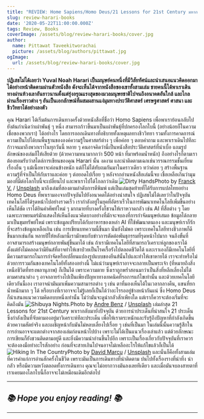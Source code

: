 ```yaml
---
title: "REVIEW: Home Sapiens/Homo Deus/21 Lessons for 21st Century มหากาพย์การเดินทางของมนุษย์"
slug: review-harari-books
date: '2020-05-22T11:00:00.000Z'
tags: Review, Books
coverImage: /assets/blog/review-harari-books/cover.jpg
author:
  name: Pittawat Taveekitworachai
  picture: /assets/blog/authors/pittawat.jpg
ogImage:
  url: /assets/blog/review-harari-books/cover.jpg
---
```


**ปฏิเสธไม่ได้เลยว่า Yuval Noah Harari เป็นมนุษย์คนหนึ่งที่มีวิสัยทัศน์และนำเสนอแนวคิดออกมาได้อย่างหน้าติดตามผ่านตัวหนังสือ ดังจะเห็นได้จากหนังสือของเขาทั้งสามเล่ม ชายคนนี้ได้พาเราเดินทางผ่านห้วงเลาอันยาวนานตั้งแต่รุ่งอรุณแรงสุดของมวลมนุษยชาติไปจนถึงอนาคตอันใกล้ และไกลผ่านเรื่องราวต่าง ๆ อันเป็นเอกลักษณ์ที่ผสมผสานแง่มุมทางประวัติศาสตร์ เศรษฐศาสตร์ ศาสนา และชีววิทยาได้อย่างลงตัว**

คุณ Harari ได้เริ่มต้นการเดินทางครั้งด้วยหนังสือที่ชื่อว่า Homo Sapiens เพื่อพาเราย้อนกลับไปยังต้นกำเนิดว่าเผ่าพันธุ์ ๆ หนึ่ง สามารถก้าวขึ้นมาเป็นเผ่าพันธุ์ที่ปกครองโลกใบนี้ (อย่างน้อยก็ในความเชื่อของพวกเรา) ได้อย่างไร โดยการออกเดินทางที่อธิบายทั้งเหตุผลทางชีววิทยา รวมทั้งการคาดการณ์ความเป็นไปได้บนพื้นฐานขององค์ความรู้ในศาสตร์ต่าง ๆ เพื่อค่อย ๆ ตอบคำถาม และพาเราเดินไปทีละก้าวจนมาถึงพวกเราในทุกวันนี้ หลาย ๆ คนอาจคิดว่านี่เป็นหนังสือประวัติศาสตร์ที่น่าเบื่อ แถมรูปลักษณ์ของเล่มก็ให้เสียด้วย (ด้วยความหนามากกว่า 500 หน้า ที่มาพร้อมน้ำหนัก) ถึงอย่างไรก็ตามเราต้องยอมรับว่าสไตล์การเขียนของคุณ Harari นั้น งดงาม และน่าติดตามเฉกเช่นวรรณกรรมชั้นเยี่ยมเรื่องอื่น ๆ แม้เนื้อหาจะค่อนข้างหนัก แต่ก็ไม่ได้ทับถมกันมาในคราวเดียว ทว่าค่อย ๆ สร้างพื้นฐานความรู้ที่จำเป็นให้กับเราและค่อย ๆ ต่อยอดไปเรื่อย ๆ หลังจากอ่านหนังสือเล่มนี้จบ เชื่อเหลือเกินว่ามุมมองที่มีต่อโลกใบนี้จะเปลี่ยนไป และพาเราไปได้ไกลกว่าเดิม
![Dirty Hands](https://images.unsplash.com/photo-1531746790731-6c087fecd65a?ixlib=rb-1.2.1&amp;q=80&amp;fm=jpg&amp;crop=entropy&amp;cs=tinysrgb&amp;w=2000&amp;fit=max&amp;ixid=eyJhcHBfaWQiOjExNzczfQ)Photo by [Franck V.](https://unsplash.com/@franckinjapan?utm_source=ghost&utm_medium=referral&utm_campaign=api-credit) / [Unsplash](https://unsplash.com/?utm_source=ghost&utm_medium=referral&utm_campaign=api-credit)
มาถึงเล่มที่สองตามลำดับการตีพิมพ์ แต่เป็นเล่มสุดท้ายที่ได้รับการแปลไทยอย่าง Homo Deus ที่พาเรามองจากปัจจุบันไปยังอนาคตได้อย่างน่าสนใจ ปฏิเสธไม่ได้เลยว่าในปัจจุบันเทคโนโลยีได้รุดหน้าไปอย่างรวดเร็ว เรากำลังอยู่ในยุคที่อัตราเร็วในการพัฒนาเทคโนโลยีเพิ่มขึ้นอย่างเห็นได้ชัด เราได้ยินคำศัพท์ใหม่ ๆ มากมายที่บางครั้งก็ชวนให้เราหวาดกลัว เช่น AI ที่สื่อต่าง ๆ โดยเฉพาะภาพยนตร์มักแสดงให้เห็นถึงแนวคิดบางอย่างที่มักจะจบลงที่การกำจัดมนุษย์เสมอ ข้อมูลได้กลายมาเป็นขุมทรัพย์ใหม่ เพราะข้อมูลเปรียบได้กับอาหารของเหล่า AI ที่ใช้พัฒนาตนเอง และมนุษย์เราก็รักที่จะสร้างข้อมูลเหลือเกิน เช่น การเขียนบทความนี้ขึ้นมา นั่นยังไม่พอ เพราะเทคโนโลยีทางชีวภาพก็ดีขึ้นมากเช่นกัน หลายปีให้หลังมานี้เรามักพบกับข่าวการตัดต่อพันธุกรรมที่รุดหน้าไปมาก จนถึงขั้นที่อาจสามารถสร้างมนุษย์กลายพันธุ์ขึ้นมาได้ เช่น ถ้าเรามีเทคโนโลยีที่สามารถวิเคราะห์ลูกของเราได้ตั้งแต่ยังไม่คลอดว่ามียีนส์ที่อาจทำให้เขาป่วยเป็นโรคเรื้อรังไปตลอดชีวิตได้ และเราเองก็มีเทคโนโลยีที่มีความสามารถในการกำจัดหรือเปลี่ยนแปลงรูปแบบของยีนส์นั้นไปและทำให้เขาหายได้ เราจะทำหรือไม่ ด้วยการรวมกันของเทคโนโลยีทั้งสองอย่างนี้ ไม่แน่ว่ามนุษย์เราอาจจะกลายเป็นพระเจ้า (ที่หมายถึงสิ่งเหนือชีวิตที่ทรงพลานุภาพ) ก็เป็นได้ เพราะความตาย ซึ่งเราถูกพร่ำสอนมาว่าเป็นสิ่งที่หลีกเลี่ยงไม่ได้ตามศาสนาต่าง ๆ อาจกลายร่างไปเป็นเพียงปัญหาทางเทคนิคที่รอการแก้ไขเท่านั้น และด้วยเทคโนโลยีเดียวกันนี้เอง เราอาจนำมันมาเพิ่มความสามารถต่าง ๆ เช่น ตาที่มองเห็นได้ในเวลากลางคืน, แขนที่ยกน้ำหนักมาก ๆ ได้ หรือบางที่เราอาจจะไม่รู้เลยก็เป็นได้ว่าอะไรรออยู่ข้างหน้ากันแน่ ซึ่ง Homo Deus ก็นำเสนอแนวความคิดอบบหนึ่งเท่านั้น ไม่ว่ามันจะดูน่ากลัวสักเพียงใด แต่เราก็ควรจะต้องเริ่มที่จะคิดถึงมัน
![Shibuya Nights.](https://images.unsplash.com/photo-1494587416117-f102a2ac0a8d?ixlib=rb-1.2.1&amp;q=80&amp;fm=jpg&amp;crop=entropy&amp;cs=tinysrgb&amp;w=2000&amp;fit=max&amp;ixid=eyJhcHBfaWQiOjExNzczfQ)Photo by [Andre Benz](https://unsplash.com/@trapnation?utm_source=ghost&utm_medium=referral&utm_campaign=api-credit) / [Unsplash](https://unsplash.com/?utm_source=ghost&utm_medium=referral&utm_campaign=api-credit)
เล่มล่าสุด 21 Lessons for 21st Century พาเรากลับมายังปัจจุบัน ด้วยการนำประเด็นที่น่าสนใจ 21 ประเด็นซึ่งกำลังเป็นที่จับตามองอยู่มาวิเคราะห์ทีละประเด็น เพื่อให้เราตระหนักและรับรู้ถึงปัญหาที่กำลังเกิดขึ้นด้วยความสัตย์จริง และเผชิญหน้ากับมันไม่หลบเลี่ยงไปเรื่อย ๆ เช่นที่เป็นมา ในเล่มนี้นั้นความรู้สึกในการอ่านอาจจะแตกต่างจากสองเล่มก่อนหน้าไปบ้าง เพราะไม่ได้เป็นแนวเรื่องเล่าแล้ว แต่ด้วยลักษณะการเขียนก็ยังชวนติดตามอยู่ดี และยิ่งมีความน่าอ่านขึ้นไปอีก เพราะเป็นเรื่องเกี่ยวกับปัจจุบันที่เราควรจะต้องลงมือทำอะไรสักอย่าง ก่อนที่จะสายเกินไปจนอาจไม่เหลืออะไรให้แก้ไขแล้วก็เป็นได้
![Hiking In The Country](https://images.unsplash.com/photo-1420641637488-df930ea6ec80?ixlib=rb-1.2.1&amp;q=80&amp;fm=jpg&amp;crop=entropy&amp;cs=tinysrgb&amp;w=2000&amp;fit=max&amp;ixid=eyJhcHBfaWQiOjExNzczfQ)Photo by [David Marcu](https://unsplash.com/@davidmarcu?utm_source=ghost&utm_medium=referral&utm_campaign=api-credit) / [Unsplash](https://unsplash.com/?utm_source=ghost&utm_medium=referral&utm_campaign=api-credit)
และนั่นก็คือทั้งสามเล่มที่ควรค่าแก่การอ่านสักครั้งในชีวิต เพราะมันเป็นการเดินทางที่น่าติดตาม ปนไปทั้งเรื่องรางที่น่าทึ่ง น่ากลัว หรือมีความหวังตลอดทั้งการเดินทาง คุณจะไม่อยากวางมันลงเลยทีเดียว และเมื่อมันจบลงสายตาที่เราเคยมองโลกใบนี้ก็อาจจะไม่เหมือนเดิมอีกต่อไป

---

## ***📚 Hope you enjoy reading! 📚***

---
